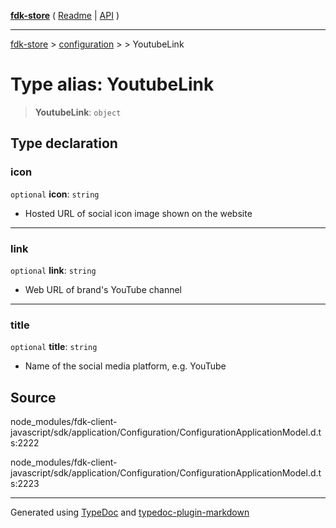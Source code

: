 [**fdk-store**](../../../README.md) ( [Readme](../../../README.md) \| [API](../../../API.md) )

---

[fdk-store](../../../API.md) > [configuration](../../README.md) > [<internal>](../README.md) > YoutubeLink

# Type alias: YoutubeLink

> **YoutubeLink**: `object`

## Type declaration

### icon

`optional` **icon**: `string`

- Hosted URL of social icon image shown on the website

---

### link

`optional` **link**: `string`

- Web URL of brand's YouTube channel

---

### title

`optional` **title**: `string`

- Name of the social media platform, e.g. YouTube

## Source

node_modules/fdk-client-javascript/sdk/application/Configuration/ConfigurationApplicationModel.d.ts:2222

node_modules/fdk-client-javascript/sdk/application/Configuration/ConfigurationApplicationModel.d.ts:2223

---

Generated using [TypeDoc](https://typedoc.org/) and [typedoc-plugin-markdown](https://www.npmjs.com/package/typedoc-plugin-markdown)
